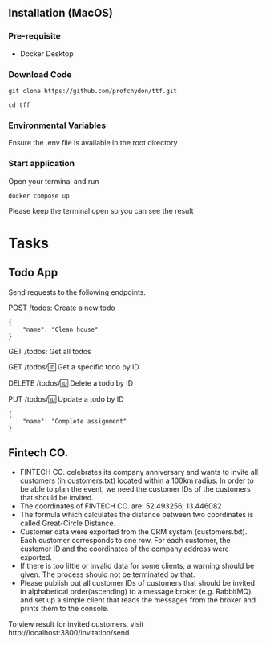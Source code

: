 ## Installation (MacOS)

### Pre-requisite
* Docker Desktop

### Download Code
```
git clone https://github.com/profchydon/ttf.git
```

```
cd tff
```

### Environmental Variables
Ensure the .env file is available in the root directory

### Start application
Open your terminal and run

```
docker compose up
```

Please keep the terminal open so you can see the result


# Tasks

## Todo App

Send requests to the following endpoints.

POST /todos: Create a new todo

```
{
    "name": "Clean house"
}
```

GET /todos: Get all todos

GET /todos/:id: Get a specific todo by ID

DELETE /todos/:id: Delete a todo by ID

PUT /todos/:id: Update a todo by ID
```
{
    "name": "Complete assignment"
}
```


## Fintech CO.
- FINTECH CO. celebrates its company anniversary and wants to invite all customers (in
customers.txt) located within a 100km radius. In order to be able to plan the event, we need
the customer IDs of the customers that should be invited.
- The coordinates of FINTECH CO. are: 52.493256, 13.446082
- The formula which calculates the distance between two coordinates is called Great-Circle
Distance.
- Customer data were exported from the CRM system (customers.txt). Each customer
corresponds to one row. For each customer, the customer ID and the coordinates of the
company address were exported.
- If there is too little or invalid data for some clients, a warning should be given. The process
should not be terminated by that.
- Please publish out all customer IDs of customers that should be invited in alphabetical
order(ascending) to a message broker (e.g. RabbitMQ) and set up a simple client
that reads the messages from the broker and prints them to the console.


To view result for invited customers, visit http://localhost:3800/invitation/send